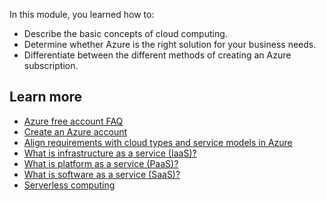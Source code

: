 In this module, you learned how to:

 -  Describe the basic concepts of cloud computing.
 -  Determine whether Azure is the right solution for your business needs.
 -  Differentiate between the different methods of creating an Azure subscription.

## Learn more

 -  [Azure free account FAQ](https://azure.microsoft.com/free/free-account-faq/?azure-portal=true)
 -  [Create an Azure account](/learn/modules/create-an-azure-account/?azure-portal=true)
 -  [Align requirements with cloud types and service models in Azure](/learn/modules/align-requirements-in-azure/?azure-portal=true)
 -  [What is infrastructure as a service (IaaS)?](https://azure.microsoft.com/overview/what-is-iaas/?azure-portal=true)
 -  [What is platform as a service (PaaS)?](https://azure.microsoft.com/overview/what-is-paas/?azure-portal=true)
 -  [What is software as a service (SaaS)?](https://azure.microsoft.com/overview/what-is-saas/?azure-portal=true)
 -  [Serverless computing](https://azure.microsoft.com/overview/serverless-computing/?azure-portal=true)